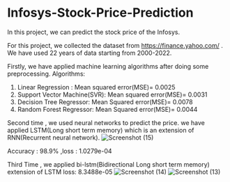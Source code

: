 # Infosys-Stock-Price-Prediction
In this project, we can predict the stock price of the Infosys.

For this project, we collected the dataset from https://finance.yahoo.com/ . We have used 22 years of data starting from 2000-2022.

Firstly, we have applied machine learning algorithms after doing some preprocessing.
Algorithms:
1. Linear Regression : Mean squared error(MSE)= 0.0025
2. Support Vector Machine(SVR): Mean squared error(MSE)= 0.0031
3. Decision Tree Regressor: Mean Squared error(MSE)= 0.0078 
4. Random Forest Regressor: Mean Squared error(MSE)= 0.0044


Second time , we used neural networks to predict the price. we have applied LSTM(Long short term memory) which is an extension of RNN(Recurrent neural network).
![Screenshot (15)](https://user-images.githubusercontent.com/94118977/232517692-ff98ec25-792c-46e0-a1fd-4a0b7ef2062c.png)

Accuracy : 98.9%  ,loss : 1.0279e-04

Third Time , we applied bi-lstm(Bidirectional Long short term memory) extension of LSTM    loss: 8.3488e-05 
![Screenshot (14)](https://user-images.githubusercontent.com/94118977/232518232-aba7a7f3-1ff9-4880-9dec-2a63ae88c2eb.png)
![Screenshot (13)](https://user-images.githubusercontent.com/94118977/232518261-868480ee-7945-4713-9d48-00aa35d61de0.png)

